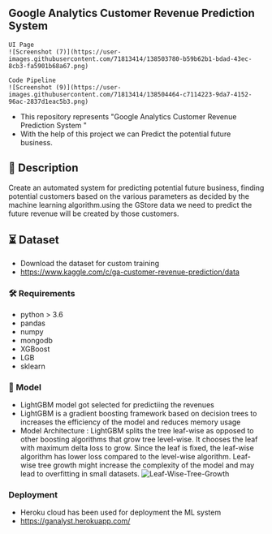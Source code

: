 ## Google Analytics Customer Revenue Prediction System


```
UI Page
![Screenshot (7)](https://user-images.githubusercontent.com/71813414/138503780-b59b62b1-bdad-43ec-8cb3-fa5901b68a67.png)
```
```
Code Pipeline
![Screenshot (9)](https://user-images.githubusercontent.com/71813414/138504464-c7114223-9da7-4152-96ac-2837d1eac5b3.png)

```

 - This repository represents "Google Analytics Customer Revenue Prediction System "
 - With the help of this project we can Predict the potential future business.


##  📝 Description


Create an automated system for predicting potential future business, finding potential
customers based on the various parameters as decided by the machine learning
algorithm.using the GStore data we need to predict the future revenue will be
created by those customers.

## ⏳ Dataset

- Download the dataset for custom training
- https://www.kaggle.com/c/ga-customer-revenue-prediction/data


### :hammer_and_wrench: Requirements

- python > 3.6 
- pandas
- numpy
- mongodb
- XGBoost
- LGB
- sklearn

### 🎯 Model
- LightGBM  model got selected for predictiing the revenues
- LightGBM is a gradient boosting framework based on decision trees to increases the efficiency of the model and reduces memory usage
- Model Architecture :
     LightGBM splits the tree leaf-wise as opposed to other boosting algorithms that grow tree level-wise. It chooses the leaf with maximum delta loss to grow. Since the leaf is    fixed, the leaf-wise algorithm has lower loss compared to the level-wise algorithm. Leaf-wise tree growth might increase the complexity of the model and may lead to              overfitting in small datasets.
   ![Leaf-Wise-Tree-Growth](https://user-images.githubusercontent.com/71813414/138502357-b81adcb0-c952-4c39-8645-38a96904dc24.png)

### Deployment
- Heroku cloud has been used for deployment the ML system
- https://ganalyst.herokuapp.com/   

